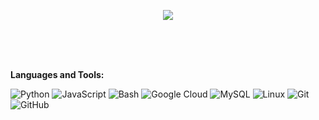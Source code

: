 <p align="center">
  <img src="https://readme-typing-svg.herokuapp.com?font=Consolas&size=24&duration=6000&color=00FF99&center=true&vCenter=true&width=600&lines=Lazy+coder+―+mostly+chilling;Mess+with+code+when+the+mood's+there;"/>
</p><br><br><br>

**Languages and Tools:**

![Python](https://img.shields.io/badge/-Python-black?style=flat-square&logo=Python)
![JavaScript](https://img.shields.io/badge/-JavaScript-black?style=flat-square&logo=javascript)
![Bash](https://img.shields.io/badge/-Bash-black?style=flat-square&logo=gnubash)
![Google Cloud](https://img.shields.io/badge/Google%20Cloud-black?style=flat-square&logo=google-cloud)
![MySQL](https://img.shields.io/badge/-MySQL-black?style=flat-square&logo=mysql)
![Linux](https://img.shields.io/badge/-Linux-181717?style=flat-square&logo=linux)
![Git](https://img.shields.io/badge/-Git-black?style=flat-square&logo=git)
![GitHub](https://img.shields.io/badge/-GitHub-181717?style=flat-square&logo=github)
